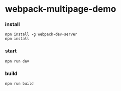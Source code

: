 # webpack-multipage-demo

### install

```
npm install -g webpack-dev-server
npm install
```

### start

```
npm run dev
```

### build

```
npm run build
```
